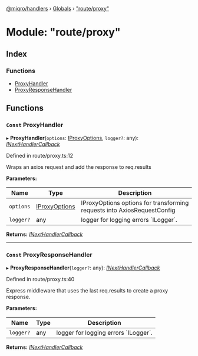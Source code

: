 [@miqro/handlers](../README.md) › [Globals](../globals.md) › ["route/proxy"](_route_proxy_.md)

# Module: "route/proxy"

## Index

### Functions

* [ProxyHandler](_route_proxy_.md#const-proxyhandler)
* [ProxyResponseHandler](_route_proxy_.md#const-proxyresponsehandler)

## Functions

### `Const` ProxyHandler

▸ **ProxyHandler**(`options`: [IProxyOptions](../interfaces/_route_common_proxyutils_.iproxyoptions.md), `logger?`: any): *[INextHandlerCallback](_route_common_handlerutils_.md#inexthandlercallback)*

Defined in route/proxy.ts:12

Wraps an axios request and add the response to req.results

**Parameters:**

Name | Type | Description |
------ | ------ | ------ |
`options` | [IProxyOptions](../interfaces/_route_common_proxyutils_.iproxyoptions.md) | IProxyOptions options for transforming requests into AxiosRequestConfig |
`logger?` | any | logger for logging errors ´ILogger´.  |

**Returns:** *[INextHandlerCallback](_route_common_handlerutils_.md#inexthandlercallback)*

___

### `Const` ProxyResponseHandler

▸ **ProxyResponseHandler**(`logger?`: any): *[INextHandlerCallback](_route_common_handlerutils_.md#inexthandlercallback)*

Defined in route/proxy.ts:40

Express middleware that uses the last req.results to create a proxy response.

**Parameters:**

Name | Type | Description |
------ | ------ | ------ |
`logger?` | any | logger for logging errors ´ILogger´.  |

**Returns:** *[INextHandlerCallback](_route_common_handlerutils_.md#inexthandlercallback)*
